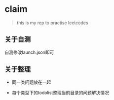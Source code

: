 # claim

> this is my rep to practise leetcodes  

## 关于自测

自测修改launch.json即可

## 关于整理

- 同一类问题放在一起

- 每个类型下的todolist整理当前目录的问题解决情况
